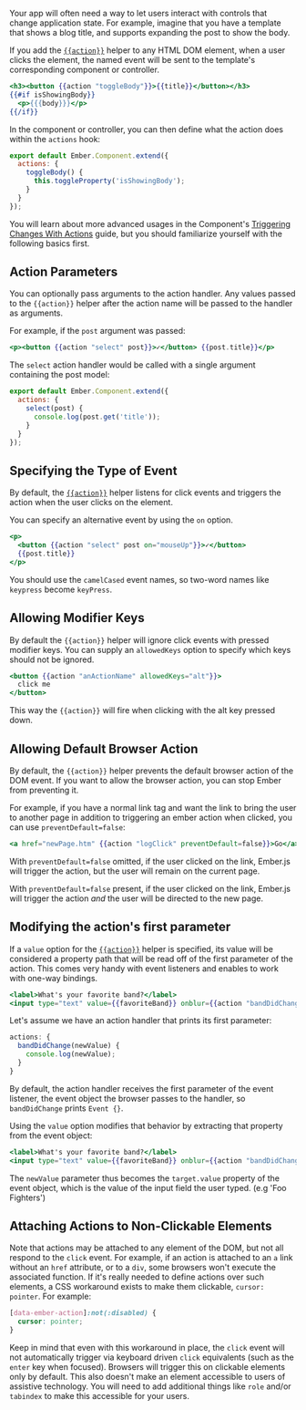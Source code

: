 Your app will often need a way to let users interact with controls that
change application state. For example, imagine that you have a template
that shows a blog title, and supports expanding the post to show the body.

If you add the
[`{{action}}`](http://emberjs.com/api/classes/Ember.Templates.helpers.html#method_action)
helper to any HTML DOM element, when a user clicks the element, the named event
will be sent to the template's corresponding component or controller.

```app/templates/components/single-post.hbs
<h3><button {{action "toggleBody"}}>{{title}}</button></h3>
{{#if isShowingBody}}
  <p>{{{body}}}</p>
{{/if}}
```

In the component or controller, you can then define what the action does within
the `actions` hook:

```app/components/single-post.js
export default Ember.Component.extend({
  actions: {
    toggleBody() {
      this.toggleProperty('isShowingBody');
    }
  }
});
```

You will learn about more advanced usages in the Component's [Triggering Changes With Actions](../../components/triggering-changes-with-actions/) guide,
but you should familiarize yourself with the following basics first.

## Action Parameters

You can optionally pass arguments to the action handler. Any values
passed to the `{{action}}` helper after the action name will be passed to
the handler as arguments.

For example, if the `post` argument was passed:

```handlebars
<p><button {{action "select" post}}>✓</button> {{post.title}}</p>
```

The `select` action handler would be called with a single argument
containing the post model:

```app/components/single-post.js
export default Ember.Component.extend({
  actions: {
    select(post) {
      console.log(post.get('title'));
    }
  }
});
```

## Specifying the Type of Event

By default, the
[`{{action}}`](http://emberjs.com/api/classes/Ember.Templates.helpers.html#method_action)
helper listens for click events and triggers the action when the user clicks
on the element.

You can specify an alternative event by using the `on` option.

```handlebars
<p>
  <button {{action "select" post on="mouseUp"}}>✓</button>
  {{post.title}}
</p>
```

You should use the <code>camelCased</code> event names, so two-word names like `keypress`
become `keyPress`.

## Allowing Modifier Keys

By default the `{{action}}` helper will ignore click events with
pressed modifier keys. You can supply an `allowedKeys` option
to specify which keys should not be ignored.

```handlebars
<button {{action "anActionName" allowedKeys="alt"}}>
  click me
</button>
```

This way the `{{action}}` will fire when clicking with the alt key
pressed down.

## Allowing Default Browser Action

By default, the `{{action}}` helper prevents the default browser action of the
DOM event. If you want to allow the browser action, you can stop Ember from
preventing it.

For example, if you have a normal link tag and want the link to bring the user
to another page in addition to triggering an ember action when clicked, you can
use `preventDefault=false`:

```handlebars
<a href="newPage.htm" {{action "logClick" preventDefault=false}}>Go</a>
```

With `preventDefault=false` omitted, if the user clicked on the link, Ember.js
will trigger the action, but the user will remain on the current page.

With `preventDefault=false` present, if the user clicked on the link, Ember.js
will trigger the action *and* the user will be directed to the new page.

## Modifying the action's first parameter

If a `value` option for the
[`{{action}}`](http://emberjs.com/api/classes/Ember.Templates.helpers.html#method_action)
helper is specified, its value will be considered a property path that will
be read off of the first parameter of the action. This comes very handy with
event listeners and enables to work with one-way bindings.

```handlebars
<label>What's your favorite band?</label>
<input type="text" value={{favoriteBand}} onblur={{action "bandDidChange"}} />
```

Let's assume we have an action handler that prints its first parameter:

```js
actions: {
  bandDidChange(newValue) {
    console.log(newValue);
  }
}
```

By default, the action handler receives the first parameter of the event
listener, the event object the browser passes to the handler, so
`bandDidChange` prints `Event {}`.

Using the `value` option modifies that behavior by extracting that property from
the event object:

```handlebars
<label>What's your favorite band?</label>
<input type="text" value={{favoriteBand}} onblur={{action "bandDidChange" value="target.value"}} />
```

The `newValue` parameter thus becomes the `target.value` property of the event
object, which is the value of the input field the user typed. (e.g 'Foo Fighters')

## Attaching Actions to Non-Clickable Elements

Note that actions may be attached to any element of the DOM, but not all
respond to the `click` event. For example, if an action is attached to an `a`
link without an `href` attribute, or to a `div`, some browsers won't execute
the associated function. If it's really needed to define actions over such
elements, a CSS workaround exists to make them clickable, `cursor: pointer`.
For example:

```css
[data-ember-action]:not(:disabled) {
  cursor: pointer;
}
```

Keep in mind that even with this workaround in place, the `click` event will
not automatically trigger via keyboard driven `click` equivalents (such as
the `enter` key when focused). Browsers will trigger this on clickable
elements only by default. This also doesn't make an element accessible to
users of assistive technology. You will need to add additional things like
`role` and/or `tabindex` to make this accessible for your users.
